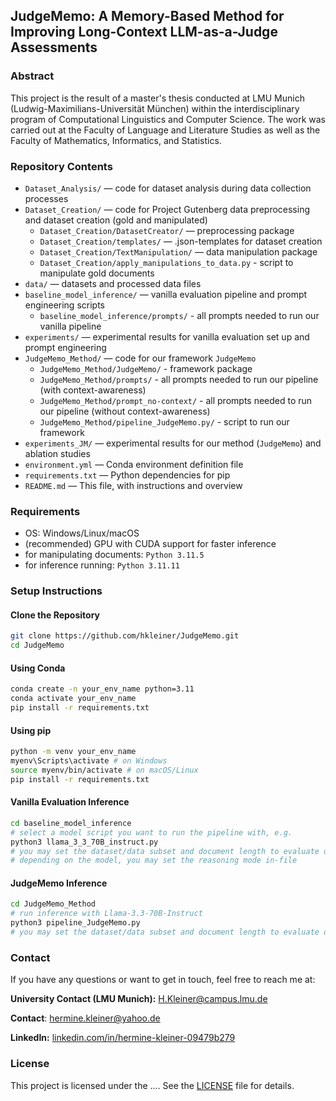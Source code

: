 ## JudgeMemo: A Memory-Based Method for Improving Long-Context LLM-as-a-Judge Assessments

### Abstract

This project is the result of a master's thesis conducted at LMU Munich (Ludwig-Maximilians-Universität München) within the interdisciplinary program of Computational Linguistics and Computer Science. The work was carried out at the Faculty of Language and Literature Studies as well as the Faculty of Mathematics, Informatics, and Statistics.

### Repository Contents
- `Dataset_Analysis/` — code for dataset analysis during data collection processes
- `Dataset_Creation/` — code for Project Gutenberg data preprocessing and dataset creation (gold and manipulated)
  - `Dataset_Creation/DatasetCreator/` — preprocessing package
  - `Dataset_Creation/templates/` — .json-templates for dataset creation
  - `Dataset_Creation/TextManipulation/` — data manipulation package
  - `Dataset_Creation/apply_manipulations_to_data.py` - script to manipulate gold documents
- `data/` — datasets and processed data files
- `baseline_model_inference/` — vanilla evaluation pipeline and prompt engineering scripts
  - `baseline_model_inference/prompts/` - all prompts needed to run our vanilla pipeline
- `experiments/` — experimental results for vanilla evaluation set up and prompt engineering
- `JudgeMemo_Method/` — code for our framework `JudgeMemo`
  - `JudgeMemo_Method/JudgeMemo/` - framework package
  - `JudgeMemo_Method/prompts/` - all prompts needed to run our pipeline (with context-awareness)
  - `JudgeMemo_Method/prompt_no-context/` - all prompts needed to run our pipeline (without context-awareness)
  - `JudgeMemo_Method/pipeline_JudgeMemo.py/` - script to run our framework
- `experiments_JM/` — experimental results for our method (`JudgeMemo`) and ablation studies
- `environment.yml` — Conda environment definition file  
- `requirements.txt` — Python dependencies for pip  
- `README.md` — This file, with instructions and overview  

### Requirements
- OS: Windows/Linux/macOS
- (recommended) GPU with CUDA support for faster inference
- for manipulating documents: `Python 3.11.5`
- for inference running: `Python 3.11.11`

### Setup Instructions
#### Clone the Repository
```bash
git clone https://github.com/hkleiner/JudgeMemo.git
cd JudgeMemo
```

#### Using Conda
```bash
conda create -n your_env_name python=3.11
conda activate your_env_name
pip install -r requirements.txt
```
#### Using pip
```bash
python -m venv your_env_name
myenv\Scripts\activate # on Windows
source myenv/bin/activate # on macOS/Linux
pip install -r requirements.txt
```

#### Vanilla Evaluation Inference
```bash
cd baseline_model_inference
# select a model script you want to run the pipeline with, e.g.
python3 llama_3_3_70B_instruct.py
# you may set the dataset/data subset and document length to evaluate on in-file
# depending on the model, you may set the reasoning mode in-file
```

#### JudgeMemo Inference
```bash
cd JudgeMemo_Method
# run inference with Llama-3.3-70B-Instruct
python3 pipeline_JudgeMemo.py
# you may set the dataset/data subset and document length to evaluate on in-file
```

### Contact
If you have any questions or want to get in touch, feel free to reach me at:

**University Contact (LMU Munich):** [H.Kleiner@campus.lmu.de](mailto:H.Kleiner@campus.lmu.de)

**Contact**: [hermine.kleiner@yahoo.de](mailto:hermine.kleiner@yahoo.de)

**LinkedIn:** [linkedin.com/in/hermine-kleiner-09479b279](https://www.linkedin.com/in/hermine-kleiner-09479b279/)  

### License
This project is licensed under the .... See the [LICENSE](./LICENSE) file for details.